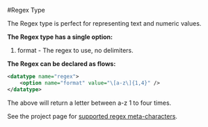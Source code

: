 #Regex Type

The Regex type is perfect for representing text and numeric values.

**The Regex type has a single option:**

1. format     - The regex to use, no delimiters.

**The Regex can be declared as flows:**

```xml
<datatype name="regex">
    <option name="format" value="\[a-z\]{1,4}" />
</datatype>
```

The above will return a letter between a-z 1 to four times.

See the project page for [supported regex meta-characters](https://github.com/icomefromthenet/ReverseRegex#writing-a-regex). 

